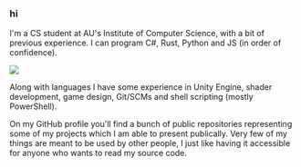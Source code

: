 ### hi

<p>I'm a CS student at AU's Institute of Computer Science, with a bit of previous experience.
I can program C#, Rust, Python and JS (in order of confidence).</p>
<img align="center" src="https://github-readme-stats.vercel.app/api/top-langs?username=Mikkelens&show_icons=true&locale=en&layout=compact&theme=nightowl"/>

<p>Along with languages I have some experience in Unity Engine, shader development, game design, Git/SCMs and shell scripting (mostly PowerShell).</p>

<p>On my GitHub profile you'll find a bunch of public repositories representing some of my projects which I am able to present publically. Very few of my things are meant to be used by other people, I just like having it accessible for anyone who wants to read my source code.</p>
